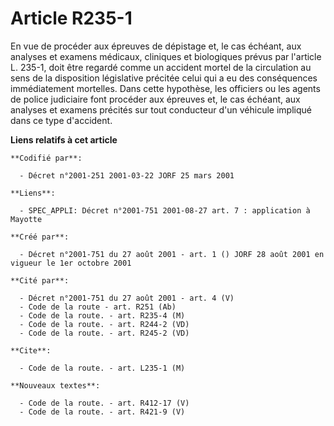 # Article R235-1

En vue de procéder aux épreuves de dépistage et, le cas échéant, aux analyses et examens médicaux, cliniques et biologiques
prévus par l'article L. 235-1, doit être regardé comme un accident mortel de la circulation au sens de la disposition
législative précitée celui qui a eu des conséquences immédiatement mortelles. Dans cette hypothèse, les officiers ou les
agents de police judiciaire font procéder aux épreuves et, le cas échéant, aux analyses et examens précités sur tout
conducteur d'un véhicule impliqué dans ce type d'accident.

**Liens relatifs à cet article**

	**Codifié par**:

	  - Décret n°2001-251 2001-03-22 JORF 25 mars 2001

	**Liens**:

	  - SPEC_APPLI: Décret n°2001-751 2001-08-27 art. 7 : application à Mayotte

	**Créé par**:

	  - Décret n°2001-751 du 27 août 2001 - art. 1 () JORF 28 août 2001 en vigueur le 1er octobre 2001

	**Cité par**:

	  - Décret n°2001-751 du 27 août 2001 - art. 4 (V)
	  - Code de la route - art. R251 (Ab)
	  - Code de la route. - art. R235-4 (M)
	  - Code de la route. - art. R244-2 (VD)
	  - Code de la route. - art. R245-2 (VD)

	**Cite**:

	  - Code de la route. - art. L235-1 (M)

	**Nouveaux textes**:

	  - Code de la route. - art. R412-17 (V)
	  - Code de la route. - art. R421-9 (V)
